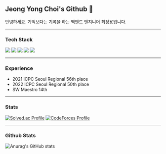 <h2 align="left">Jeong Yong Choi's Github 👋 </h2>
 안녕하세요. 기억보다는 기록을 하는 백엔드 엔지니어 최정용입니다.

 ---
 
 <h3 align="left">Tech Stack </h3>
<div align=left> 
  <img src="https://img.shields.io/badge/java-007396?style=for-the-badge&logo=java&logoColor=white"> 
  <img src="https://img.shields.io/badge/c++-00599C?style=for-the-badge&logo=c%2B%2B&logoColor=white">
  <img src="https://img.shields.io/badge/mysql-4479A1?style=for-the-badge&logo=mysql&logoColor=white"> 
  <img src="https://img.shields.io/badge/spring-6DB33F?style=for-the-badge&logo=spring&logoColor=white"> 
  <img src="https://img.shields.io/badge/amazonaws-232F3E?style=for-the-badge&logo=amazonaws&logoColor=white"> 
</div>

---

 <h3 align="left">Experience </h3>
 
 - 2021 ICPC Seoul Regional 56th place
 - 2022 ICPC Seoul Regional 50th place
 - SW Maestro 14th

 ---
 
 <h3 align="left">Stats </h3>
 
[![Solved.ac Profile](http://mazassumnida.wtf/api/v2/generate_badge?boj=aj4941)](https://solved.ac/aj4941/)
[![CodeForces Profile](https://cf.leed.at?id=aj4941)](https://codeforces.com/profile/aj4941)

---

 <h3 align="left">Github Stats </h3>

![Anurag's GitHub stats](https://github-readme-stats.vercel.app/api?username=aj4941&show_icons=true&theme=radical)
